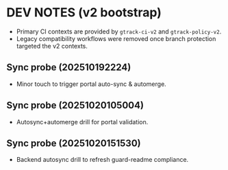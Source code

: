 # DEV NOTES (v2 bootstrap)
- Primary CI contexts are provided by `gtrack-ci-v2` and `gtrack-policy-v2`.
- Legacy compatibility workflows were removed once branch protection targeted the v2 contexts.

## Sync probe (202510192224)
- Minor touch to trigger portal auto-sync & automerge.

## Sync probe (20251020105004)
- Autosync+automerge drill for portal validation.
## Sync probe (20251020151530)
- Backend autosync drill to refresh guard-readme compliance.
